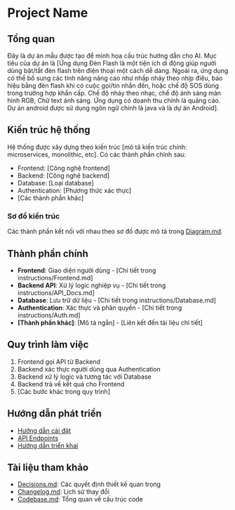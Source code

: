 # Project Name

## Tổng quan

Đây là dự án mẫu được tạo để minh họa cấu trúc hướng dẫn cho AI. Mục tiêu của dự án là [Ứng dụng Đèn Flash là một tiện ích di động giúp người dùng bật/tắt đèn flash trên điện thoại một cách dễ dàng. Ngoài ra, ứng dụng có thể bổ sung các tính năng nâng cao như nhấp nháy theo nhịp điệu, báo hiệu bằng đèn flash khi có cuộc gọi/tin nhắn đến, hoặc chế độ SOS dùng trong trường hợp khẩn cấp. Chế độ nháy theo nhạc, chế độ ánh sáng màn hình RGB, Chữ text ánh sáng. Ứng dụng có doanh thu chính là quảng cáo. Dự án android được sử dụng ngôn ngữ chính là java và là dự án Android].

## Kiến trúc hệ thống

Hệ thống được xây dựng theo kiến trúc [mô tả kiến trúc chính: microservices, monolithic, etc]. Có các thành phần chính sau:

- Frontend: [Công nghệ frontend]
- Backend: [Công nghệ backend]
- Database: [Loại database]
- Authentication: [Phương thức xác thực]
- [Các thành phần khác]

### Sơ đồ kiến trúc

Các thành phần kết nối với nhau theo sơ đồ được mô tả trong [Diagram.md](Diagram.md).

## Thành phần chính

- **Frontend**: Giao diện người dùng - [Chi tiết trong instructions/Frontend.md]
- **Backend API**: Xử lý logic nghiệp vụ - [Chi tiết trong instructions/API_Docs.md]
- **Database**: Lưu trữ dữ liệu - [Chi tiết trong instructions/Database.md]
- **Authentication**: Xác thực và phân quyền - [Chi tiết trong instructions/Auth.md]
- **[Thành phần khác]**: [Mô tả ngắn] - [Liên kết đến tài liệu chi tiết]

## Quy trình làm việc

1. Frontend gọi API từ Backend
2. Backend xác thực người dùng qua Authentication
3. Backend xử lý logic và tương tác với Database
4. Backend trả về kết quả cho Frontend
5. [Các bước khác trong quy trình]

## Hướng dẫn phát triển

- [Hướng dẫn cài đặt](Instruction.md)
- [API Endpoints](instructions/API_Docs.md)
- [Hướng dẫn triển khai](instructions/Deployment.md)

## Tài liệu tham khảo

- [Decisions.md](Decisions.md): Các quyết định thiết kế quan trọng
- [Changelog.md](Changelog.md): Lịch sử thay đổi
- [Codebase.md](Codebase.md): Tổng quan về cấu trúc code
